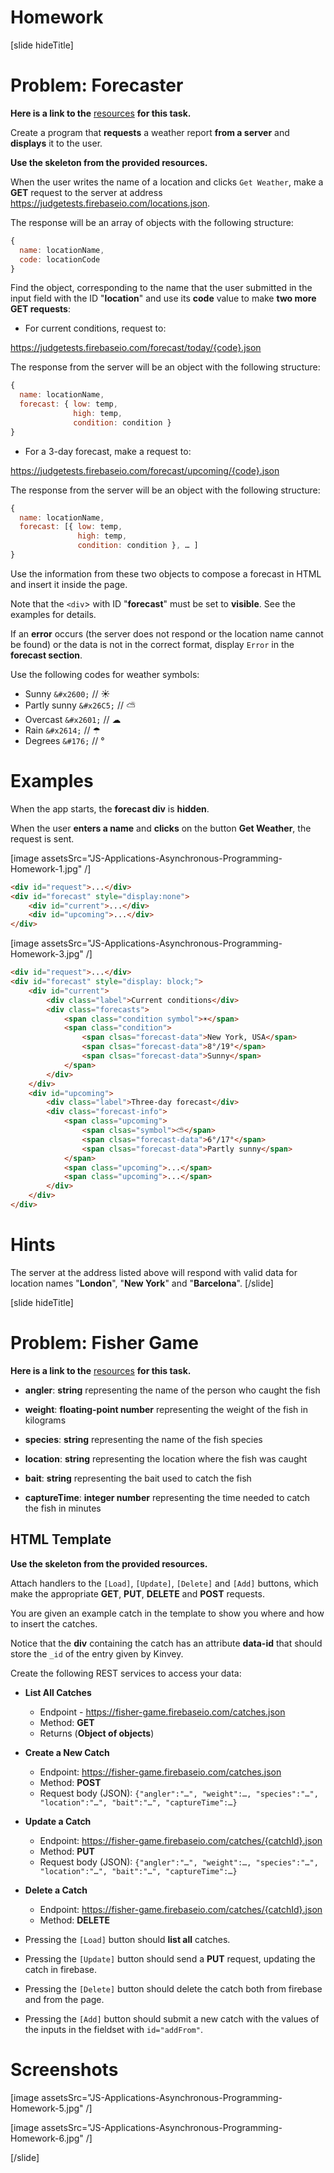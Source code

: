 # Homework

[slide hideTitle]

# Problem: Forecaster

**Here is a link to the** [resources](https://videos.softuni.org/resources/javascript/javascript-applications/JS-Applications-Asynchronous-Programming-Homework-01.Forecaster.zip) **for this task.**

Create a program that **requests** a weather report **from a server** and **displays** it to the user.

**Use the skeleton from the provided resources.**

When the user writes the name of a location and clicks `Get Weather`, make a **GET** request to the server at address https://judgetests.firebaseio.com/locations.json.

The response will be an array of objects with the following structure: 

```js
{
  name: locationName,
  code: locationCode
}
```

Find the object, corresponding to the name that the user submitted in the input field with the ID "**location**" and use its **code** value to make **two more GET requests**:

- For current conditions, request to:

https://judgetests.firebaseio.com/forecast/today/{code}.json

The response from the server will be an object with the following structure:

```js
{
  name: locationName,
  forecast: { low: temp,
              high: temp,
              condition: condition }
}
```

- For a 3-day forecast, make a request to:

https://judgetests.firebaseio.com/forecast/upcoming/{code}.json

The response from the server will be an object with the following structure:

```js
{
  name: locationName,
  forecast: [{ low: temp,
               high: temp,
               condition: condition }, … ]
}
```

Use the information from these two objects to compose a forecast in HTML and insert it inside the page.

Note that the `<div`> with ID "**forecast**" must be set to **visible**. See the examples for details.

If an **error** occurs (the server does not respond or the location name cannot be found) or the data is not in the correct format, display `Error` in the **forecast section**.

Use the following codes for weather symbols:

- Sunny `&#x2600;` // ☀
- Partly sunny `&#x26C5;` // ⛅
- Overcast `&#x2601;` // ☁
- Rain `&#x2614;` // ☂
- Degrees `&#176;` // °

# Examples

When the app starts, the **forecast div** is **hidden**. 

When the user **enters a name** and **clicks** on the button **Get Weather**, the request is sent.

[image assetsSrc="JS-Applications-Asynchronous-Programming-Homework-1.jpg" /]

```html
<div id="request">...</div>
<div id="forecast" style="display:none">
    <div id="current">...</div>
    <div id="upcoming">...</div>
</div>
```

[image assetsSrc="JS-Applications-Asynchronous-Programming-Homework-3.jpg" /]

```html
<div id="request">...</div>
<div id="forecast" style="display: block;">
    <div id="current">
        <div class="label">Current conditions</div>
        <div class="forecasts">
            <span class="condition symbol">☀</span>
            <span class="condition">
                <span clsas="forecast-data">New York, USA</span>
                <span clsas="forecast-data">8°/19°</span>
                <span clsas="forecast-data">Sunny</span>
            </span>
        </div>
    </div>
    <div id="upcoming">
        <div class="label">Three-day forecast</div>
        <div class="forecast-info">
            <span class="upcoming">
                <span clsas="symbol">⛅</span>
                <span clsas="forecast-data">6°/17°</span>
                <span clsas="forecast-data">Partly sunny</span>
            </span>
            <span class="upcoming">...</span>
            <span class="upcoming">...</span>
        </div>
    </div>
</div>
```

# Hints

The server at the address listed above will respond with valid data for location names "**London**", "**New York**" and "**Barcelona**".
[/slide]

[slide hideTitle]

# Problem: Fisher Game

**Here is a link to the** [resources](https://videos.softuni.org/resources/javascript/javascript-applications/JS-Applications-Asynchronous-Programming-Homework-02.Fisher-Game.zip) **for this task.**


- **angler**: **string** representing the name of the person who caught the fish

- **weight**: **floating-point number** representing the weight of the fish in kilograms

- **species**: **string** representing the name of the fish species

- **location**: **string** representing the location where the fish was caught

- **bait**: **string** representing the bait used to catch the fish

- **captureTime**: **integer number** representing the time needed to catch the fish in minutes

## HTML Template

**Use the skeleton from the provided resources.**

Attach handlers to the `[Load]`, `[Update]`, `[Delete]` and `[Add]` buttons, which make the appropriate **GET**, **PUT**, **DELETE** and **POST** requests.

You are given an example catch in the template to show you where and how to insert the catches.

Notice that the **div** containing the catch has an attribute **data-id** that should store the `_id` of the entry given by Kinvey.

Create the following REST services to access your data:

- **List All Catches**

  - Endpoint - https://fisher-game.firebaseio.com/catches.json
  - Method: **GET**
  - Returns (**Object of objects**)

- **Create a New Catch**

  - Endpoint: https://fisher-game.firebaseio.com/catches.json
  - Method: **POST**
  - Request body (JSON): `{"angler":"…", "weight":…, "species":"…", "location":"…", "bait":"…", "captureTime":…}`

- **Update a Catch**

  - Endpoint: https://fisher-game.firebaseio.com/catches/{catchId}.json
  - Method: **PUT**
  - Request body (JSON): `{"angler":"…", "weight":…, "species":"…", "location":"…", "bait":"…", "captureTime":…}`

- **Delete a Catch**

  - Endpoint: https://fisher-game.firebaseio.com/catches/{catchId}.json
  - Method: **DELETE**

- Pressing the `[Load]` button should **list all** catches.

- Pressing the `[Update]` button should send a **PUT** request, updating the catch in firebase.

- Pressing the `[Delete]` button should delete the catch both from firebase and from the page.

- Pressing the `[Add]` button should submit a new catch with the values of the inputs in the fieldset with `id="addFrom"`.

# Screenshots

[image assetsSrc="JS-Applications-Asynchronous-Programming-Homework-5.jpg" /]

[image assetsSrc="JS-Applications-Asynchronous-Programming-Homework-6.jpg" /]

[/slide]
